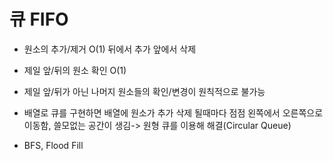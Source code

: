 # 큐 FIFO

- 원소의 추가/제거 O(1) 뒤에서 추가 앞에서 삭제

- 제일 앞/뒤의 원소 확인 O(1)

- 제일 앞/뒤가 아닌 나머지 원소들의 확인/변경이 원칙적으로 불가능

- 배열로 큐를 구현하면 배열에 원소가 추가 삭제 될때마다 점점 왼쪽에서 오른쪽으로 이동함, 쓸모없는 공간이 생김-> 원형 큐를 이용해 해결(Circular Queue)

- BFS, Flood Fill
